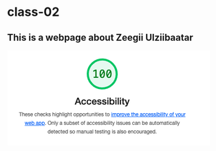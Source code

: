 # class-02

## This is a webpage about Zeegii Ulziibaatar

![Lighthouse Accessibility Score](/img/Accessibility_score.png)
